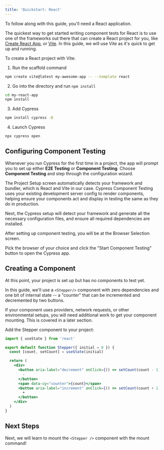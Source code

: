 ```yaml
---
title: 'Quickstart: React'
---
```


<CtBetaAlert></CtBetaAlert>

To follow along with this guide, you'll need a React application.

The quickest way to get started writing component tests for React is to use one
of the frameworks out there that can create a React project for you, like
[Create React App](https://create-react-app.dev/), or
[Vite](https://vitejs.dev/). In this guide, we will use Vite as it's quick to
get up and running.

To create a React project with Vite:

1. Run the scaffold command

```bash
npm create vite@latest my-awesome-app -- --template react
```

2. Go into the directory and run `npm install`

```bash
cd my-react-app
npm install
```

<!-- TODO: Show video of terminal running this command -->

3. Add Cypress

```bash
npm install cypress -D
```

4. Launch Cypress

```bash
npx cypress open
```

## Configuring Component Testing

Whenever you run Cypress for the first time in a project, the app will prompt
you to set up either **E2E Testing** or **Component Testing**. Choose
**Component Testing** and step through the configuration wizard.

<DocsImage 
  src="/img/guides/component-testing/select-test-type.png" 
  caption="Choose Component Testing"> </DocsImage>

The Project Setup screen automatically detects your framework and bundler, which
is React and Vite in our case. Cypress Component Testing uses your existing
development server config to render components, helping ensure your components
act and display in testing the same as they do in production.

<DocsImage 
  src="/img/guides/component-testing/project-setup-react.png" 
  caption=""> </DocsImage>

Next, the Cypress setup will detect your framework and generate all the
necessary configuration files, and ensure all required dependencies are
installed.

<DocsImage 
  src="/img/guides/component-testing/scaffolded-files.png" 
  caption="The Cypress launchpad will scaffold all of these files for you">
</DocsImage>

After setting up component testing, you will be at the Browser Selection screen.

Pick the browser of your choice and click the "Start Component Testing" button
to open the Cypress app.

<DocsImage 
  src="/img/guides/component-testing/select-browser.png" 
  caption="Choose your browser"> </DocsImage>

## Creating a Component

At this point, your project is set up but has no components to test yet.

In this guide, we'll use a `<Stepper/>` component with zero dependencies and one
bit of internal state -- a "counter" that can be incremented and decremented by
two buttons.

<alert type="info">

If your component uses providers, network requests, or other environmental
setups, you will need additional work to get your component mounting. This is
covered in a later section.

</alert>

Add the Stepper component to your project:

<code-group>
<code-block label="Stepper.jsx" active>

```jsx
import { useState } from 'react'

export default function Stepper({ initial = 0 }) {
  const [count, setCount] = useState(initial)

  return (
    <div>
      <button aria-label="decrement" onClick={() => setCount(count - 1)}>
        -
      </button>
      <span data-cy="counter">{count}</span>
      <button aria-label="increment" onClick={() => setCount(count + 1)}>
        +
      </button>
    </div>
  )
}
```

</code-block>
</code-group>

## Next Steps

Next, we will learn to mount the `<Stepper />` component with the mount command!

<NavGuide next="/guides/component-testing/mounting-react" />
